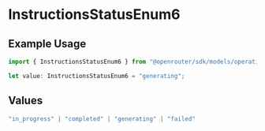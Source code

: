 # InstructionsStatusEnum6

## Example Usage

```typescript
import { InstructionsStatusEnum6 } from "@openrouter/sdk/models/operations";

let value: InstructionsStatusEnum6 = "generating";
```

## Values

```typescript
"in_progress" | "completed" | "generating" | "failed"
```